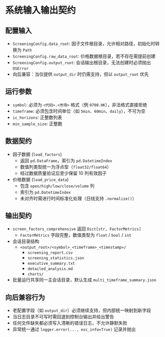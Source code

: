 # 系统输入输出契约

## 配置输入
- `ScreeningConfig.data_root`: 因子文件根目录，允许相对路径，初始化时转换为 `Path`
- `ScreeningConfig.raw_data_root`: 价格数据根目录，若不存在需提前创建
- `ScreeningConfig.output_root`: 会话输出根目录，无法创建时必须抛出 `OSError`
- 向后兼容：当仅提供 `output_dir` 时仍需支持，但以 `output_root` 优先

## 运行参数
- `symbol`: 必须为 `<代码>.<市场>` 格式（例 `0700.HK`），非法格式直接拒绝
- `timeframe`: 必须包含时间单位（如 `5min`、`60min`、`daily`），不可为空
- `ic_horizons`: 正整数列表
- `min_sample_size`: 正整数

## 数据契约
- 因子数据 (`load_factors`)
  - 返回 `pd.DataFrame`，索引为 `pd.DatetimeIndex`
  - 数值列类型统一为浮点型（`float32/float64`）
  - 经过数据质量验证后至少保留 10 列有效因子
- 价格数据 (`load_price_data`)
  - 包含 `open/high/low/close/volume` 列
  - 索引为 `pd.DatetimeIndex`
  - 未对齐时需进行时间标准化处理（日线支持 `.normalize()`）

## 输出契约
- `screen_factors_comprehensive` 返回 `Dict[str, FactorMetrics]`
  - `FactorMetrics` 字段完整，数值类型为 `float` / `bool` / `int`
- 会话目录结构
  - `<output_root>/<symbol>_<timeframe>_<timestamp>/`
    - `screening_report.csv`
    - `screening_statistics.json`
    - `executive_summary.txt`
    - `detailed_analysis.md`
    - `charts/`
- 批量运行共享同一主会话目录，默认生成 `multi_timeframe_summary.json`

## 向后兼容行为
- 老配置字段（如 `output_dir`）必须继续支持，但内部统一映射到新字段
- 当日志目录不可写时需回退到控制台输出并给出警告
- 任何文件缺失都必须写入清晰的错误日志，不允许静默失败
- 异常统一通过 `logger.error(..., exc_info=True)` 记录并抛出

